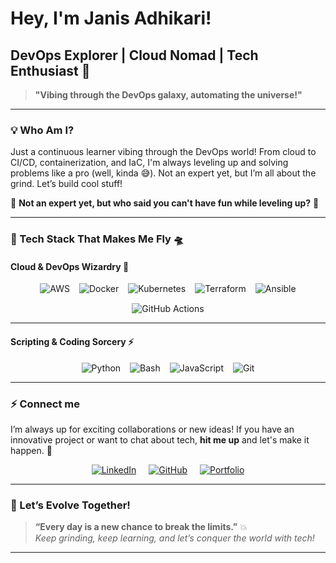 

# **Hey, I'm Janis Adhikari!** 
## **DevOps Explorer | Cloud Nomad | Tech Enthusiast** 🔮

> **"Vibing through the DevOps galaxy, automating the universe!"**

---

### **💡 Who Am I?**
Just a continuous learner vibing through the DevOps world! From cloud to CI/CD, containerization, and IaC, I'm always leveling up and solving problems like a pro (well, kinda 😅). Not an expert yet, but I’m all about the grind. Let’s build cool stuff!

🌟 **Not an expert yet, but who said you can't have fun while leveling up?** 🌟

---

### **🚀 Tech Stack That Makes Me Fly** 🛸

#### **Cloud & DevOps Wizardry** 🔧  
<div style="display: flex; flex-wrap: wrap; gap: 15px; justify-content: center;">
  <img src="https://img.shields.io/badge/AWS-Cloud-orange?style=for-the-badge&logo=amazonaws" alt="AWS" />
  <img src="https://img.shields.io/badge/Docker-Containerization-blue?style=for-the-badge&logo=docker" alt="Docker" />
  <img src="https://img.shields.io/badge/Kubernetes-Orchestration-blue?style=for-the-badge&logo=kubernetes" alt="Kubernetes" />
  <img src="https://img.shields.io/badge/Terraform-IaC-purple?style=for-the-badge&logo=terraform" alt="Terraform" />
  <img src="https://img.shields.io/badge/Ansible-Automation-red?style=for-the-badge&logo=ansible" alt="Ansible" />
  <img src="https://img.shields.io/badge/GitHub%20Actions-CI%2FCD-black?style=for-the-badge&logo=githubactions" alt="GitHub Actions" />
</div>

---

#### **Scripting & Coding Sorcery** ⚡  
<div style="display: flex; flex-wrap: wrap; gap: 15px; justify-content: center;">
  <img src="https://img.shields.io/badge/Python-%2314354C.svg?style=for-the-badge&logo=python&logoColor=white" alt="Python" />
  <img src="https://img.shields.io/badge/Bash-%23121011.svg?style=for-the-badge&logo=gnu-bash&logoColor=white" alt="Bash" />
  <img src="https://img.shields.io/badge/JavaScript-%23F7DF1E.svg?style=for-the-badge&logo=javascript&logoColor=black" alt="JavaScript" />
  <img src="https://img.shields.io/badge/Git-Version%20Control-red?style=for-the-badge&logo=git" alt="Git" />
</div>

---


### **⚡ Connect me**

I’m always up for exciting collaborations or new ideas! If you have an innovative project or want to chat about tech, **hit me up** and let's make it happen. 💬

<div style="display: flex; gap: 20px; justify-content: center; align-items: center;">
  <a href="https://www.linkedin.com/in/janis-adhikari-053347263/" target="_blank"><img src="https://img.shields.io/badge/LinkedIn-Connect-blue?style=for-the-badge&logo=linkedin" alt="LinkedIn" /></a>
  <a href="https://github.com/janisadhi" target="_blank"><img src="https://img.shields.io/badge/GitHub-Follow-black?style=for-the-badge&logo=github" alt="GitHub" /></a>
  <a href="https://janis.com.np" target="_blank"><img src="https://img.shields.io/badge/Portfolio-Visit-lightgrey?style=for-the-badge&logo=google-chrome" alt="Portfolio" /></a>
</div>

---

### **🧠 Let’s Evolve Together!**

> **“Every day is a new chance to break the limits.”** 💥  
*Keep grinding, keep learning, and let’s conquer the world with tech!*
--- 
